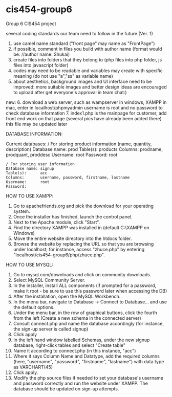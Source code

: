 # cis454-group6
Group 6 CIS454 project

several coding standards our team need to follow in the future (Ver. 1)

1. use camel name standard ("front page" may name as "FrontPage")
2. if possible, comment in files you build with author name (format would be: //author name: Shukai)
3. create files into folders that they belong to (php files into php folder, js files into javascript folder)
4. codes may need to be readable and variables may create with specific meaning (do not use "a","ss" as variable name) 
5. about aesthetics, background images and UI interface need to be improved: more suitable images and better design ideas are encouraged to upload after get everyone's approval in team chat:)

new:
6. download a web server, such as wampserver in windows, XAMPP in mac, enter in localhost/phpmyadmin
username is root and no password to check database information
7. index1.php is the mainpage for customer, add front end work on that page (several pics have already been added there)
this file may be updated later

DATABASE INFORMATION:

Current databases:
    / For storing product information (name, quantity, description)
    Database name: prod
    Table(s):      products
    Columns:       prodname, prodquant, proddesc
    Username:      root
    Password:      root

    / For storing user information
    Database name: signup
    Table(s):      acc
    Columns:       username, password, firstname, lastname
    Username:      root
    Password:      
    

HOW TO USE XAMPP:
1. Go to apachefriends.org and pick the download for your operating system.
2. Once the installer has finished, launch the control panel.
3. Next to the Apache module, click "Start".
4. Find the directory XAMPP was installed in (default C:\XAMPP on Windows)
5. Move the entire website directory into the htdocs folder.
6. Browse the website by replacing the URL so that you are browsing under
localhost; for instance, access "zhuce.php" by entering 
"localhost/cis454-group6/php/zhuce.php".

HOW TO USE MYSQL:
1. Go to mysql.com/downloads and click on community downloads.
2. Select MySQL Community Server.
3. In the installer, install ALL components (if prompted for a password, make it root - be sure to use this password later when accessing the DB)
4. After the installation, open the MySQL Workbench.
5. In the menu bar, navigate to Database -> Connect to Database... and use the default options.
6. Under the menu bar, in the row of graphical buttons, click the fourth from the left (Create a new schema in the connected server)
7. Consult connect.php and name the database accordingly (for instance, the sign-up server is called signup)
8. Click apply
9. In the left hand window labelled Schemas, under the new signup database, right-click tables and select "Create table"
10. Name it according to connect.php (in this instance, "acc")
11. Where it says Column Name and Datatype, add the required columns (here, "username", "password", "firstname", "lastname") with data type as VARCHART(45)
12. Click apply.
13. Modify the php source files if needed to set your database's username and password correctly and run the website under XAMPP. The database should be updated on sign-up attempts.


